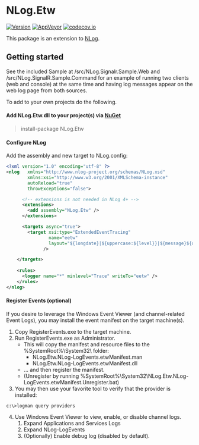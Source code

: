 NLog.Etw
============


[![Version](https://badge.fury.io/nu/NLog.Etw.svg)](https://www.nuget.org/packages/NLog.Etw)
[![AppVeyor](https://img.shields.io/appveyor/ci/nlog/nlog-Etw/master.svg)](https://ci.appveyor.com/project/nlog/nlog-Etw/branch/master)
[![codecov.io](https://codecov.io/github/NLog/NLog.Etw/coverage.svg?branch=master)](https://codecov.io/github/NLog/NLog.Etw?branch=master)

This package is an extension to [NLog](https://github.com/NLog/NLog/). 

## Getting started

See the included Sample at /src/NLog.Signalr.Sample.Web and /src/NLog.SignalR.Sample.Command for an example of running two clients (web and console) at the same time and having log messages appear on the web log page from both sources.

To add to your own projects do the following.

#### Add NLog.Etw.dll to your project(s) via [NuGet](http://www.nuget.org/packages/NLog.Etw/)

  > install-package NLog.Etw

#### Configure NLog

Add the assembly and new target to NLog.config:

```xml
<?xml version="1.0" encoding="utf-8" ?>
<nlog   xmlns="http://www.nlog-project.org/schemas/NLog.xsd"
        xmlns:xsi="http://www.w3.org/2001/XMLSchema-instance"
        autoReload="true"
        throwExceptions="false">

      <!-- extensions is not needed in NLog 4+ -->
      <extensions>
        <add assembly="NLog.Etw" />
      </extensions>

      <targets async="true">
        <target xsi:type="ExtendedEventTracing"
                name="eetw"
                layout="${longdate}|${uppercase:${level}}|${message}${onexception:|Exception occurred\:${exception:format=tostring}}"
              />

    </targets>
    
    <rules>
      <logger name="*" minlevel="Trace" writeTo="eetw" />
    </rules>
</nlog>
```

#### Register Events (optional)

If you desire to leverage the Windows Event Viewer (and channel-related Event Logs), you may install the event manifest on the target machine(s).
1. Copy RegisterEvents.exe to the target machine.
2. Run RegisterEvents.exe as Administrator.
   * This will copy the manifest and resource files to the %SystemRoot%\System32\ folder: 
     * NLog.Etw.NLog-LogEvents.etwManifest.man
     * NLog.Etw.NLog-LogEvents.etwManifest.dll
   * ... and then register the manifest.
   * (Unregister by running %SystemRoot%\System32\NLog.Etw.NLog-LogEvents.etwManifest.Unregister.bat)
3. You may then use your favorite tool to verify that the provider is installed: 

```shell
c:\>logman query providers
```
4. Use Windows Event Viewer to view, enable, or disable channel logs.
   1. Expand Applications and Services Logs
   2. Expand NLog-LogEvents
   3. (Optionally) Enable debug log (disabled by default).
